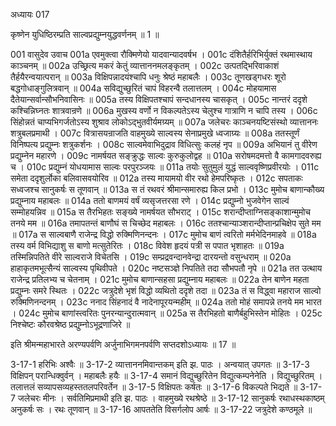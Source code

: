 अध्यायः 017

कृष्णेन युधिष्ठिरम्प्रति साल्वप्रद्युम्नयुद्धवर्णनम् ॥ 1 ॥

001	वासुदेव उवाच 
001a	एवमुक्त्वा रौक्मिणेयो यादवान्यादवर्षभ ।
001c	दंशितैर्हरिभिर्युक्तं रथमास्थाय काञ्चनम् ॥
002a	उच्छ्रित्य मकरं केतुं व्यात्ताननमलङ्कृतम् ।
002c	उत्पतद्भिरिवाकाशं तैर्हयैरन्वयात्परान् ॥
003a	विक्षिपन्नादयंश्चापि धनुः श्रेष्ठं महाबलैः ।
003c	तूणखड्गधरः शूरो बद्धगोधाङ्गुलित्रवान् ॥
004a	सविद्युच्छुरितं चापं विहरन्वै तलात्तलम् ।
004c	मोहयामास दैतेयान्सर्वान्सौभनिवासिनः ॥
005a	तस्य विक्षिपतश्चापं सन्दधानस्य चासकृत् ।
005c	नान्तरं ददृशे कश्चिन्निघ्नतः शात्रवान्रणे ॥
006a	मुखस्य वर्णो न विकल्पतेऽस्य चेलुश्च गात्राणि न चापि तस्य ।
006c	सिंहोन्नतं चाप्यभिगर्जतोऽस्य शुश्राव लोकोऽद्भुतवीर्यमग्र्यम् ॥
007a	जलेचरः काञ्चनयष्टिसंस्थो व्यात्ताननः शत्रुबलप्रमाथी ।
007c	वित्रासयन्राजति वाहमुख्ये साल्वस्य सेनाप्रमुखे ध्वजाग्र्यः ॥
008a	ततस्तूर्णं विनिष्पत्य प्रद्युम्नः शत्रुकर्शनः ।
008c	साल्वमेवाभिदुद्राव विधित्सुः कलहं नृप ॥
009a	अभियानं तु वीरेण प्रद्युम्नेन महारणे ।
009c	नामर्षयत सङ्क्रुद्धः साल्वः कुरुकुलोद्वह ॥
010a	सरोषमदमत्तो वै कामगादवरुह्य च ।
010c	प्रद्युम्नं योधयामास साल्वः परपुरञ्जयः ॥
011a	तयोः सुतुमुलं युद्धं साल्ववृष्णिप्रवीरयोः ।
011c	समेता ददृशुर्लोका बलिवासवयोरिव ॥
012a	तस्य मायामयो वीर रथो हेमपरिष्कृतः ।
012c	सपताकः सध्वजश्च सानुकर्षः स तूणवान् ॥
013a	स तं रथवरं श्रीमान्समारुह्य किल प्रभो ।
013c	मुमोच बाणान्कौख्य प्रद्युम्नाय महाबलः ॥
014a	ततो बाणमयं वर्षं व्यसृजत्तरसा रणे ।
014c	प्रद्युम्नो भुजवेगेन साल्वं सम्मोहयन्निव ॥
015a	स तैरभिहतः सङ्ख्ये नामर्षयत सौभराट् ।
015c	शरान्दीप्ताग्निसङ्काशान्मुमोच तनये मम ॥
016a	तमापतन्तं बाणौघं स चिच्छेद महाबलः ।
016c	ततश्चान्याञ्शरान्दीप्तान्प्रचिक्षेप सुते मम ॥
017a	स साल्वबाणै राजेन्द्र विद्धो रुक्मिणिनन्दनः ।
017c	मुमोच बाणं त्वरितो मर्मभेदिनमाहवे ॥
018a	तस्य वर्म विभिद्याशु स बाणो मत्सुतेरितः ।
018c	विवेश हृदयं पत्री स पपात भृशाहतः ॥
019a	तस्मिन्निपतिते वीरे साल्वराजे विचेतसि ।
019c	सम्प्रद्रवन्दानवेन्द्रा दारयन्तो वसुन्धराम् ॥
020a	हाहाकृतमभूत्सैन्यं साल्वस्य पृथिवीपते ।
020c	नष्टसञ्ज्ञे निपतिते तदा सौभपतौ नृपे ॥
021a	तत उत्थाय राजेन्द्र प्रतिलभ्य च चेतनाम् ।
021c	मुमोच बाणान्सहसा प्रद्युम्नाय महाबलः ॥
022a	तेन बाणेन महता प्रद्युम्नः समरे स्थितः ।
022c	जत्रुदेशे भृशं विद्धो व्यथितो ददृशे तदा ॥
023a	तं स विद्ध्वा महाराज साल्वो रुक्मिणिनन्दनम् ।
023c	ननाद सिंहनादं वै नादेनापूरयन्महीम् ॥
024a	ततो मोहं समापन्ने तनये मम भारत ।
024c	मुमोच बाणांस्त्वरितः पुनरन्यान्दुरात्मवान् ॥
025a	स तैरभिहतो बाणैर्बहुभिस्तेन मोहितः ।
025c	निश्चेष्टः कौरवश्रेष्ठ प्रद्युम्नोऽभूद्रणाजिरे ॥

इति श्रीमन्महाभारते अरण्यपर्वणि अर्जुनाभिगमनपर्वणि सप्तदशोऽध्यायः ॥ 17 ॥

3-17-1 हरिभिः अश्वैः ॥ 3-17-2 व्यात्ताननमिवान्तकम् इति झ. पाठः । अन्वयात् उपगतः ॥ 3-17-3 विक्षिपन् परान्धिक्वुर्वन् । महाबलैः हयैः ॥ 3-17-4 समानं विद्युच्छुरितेन विद्युत्कम्पनेनेति । विद्युच्छुरितम् । तलात्तलं सव्यापसव्यहस्ततलपरिवर्तेन ॥ 3-17-5 विक्षिपतः कर्षतः ॥ 3-17-6 विकल्पते भिद्यते ॥ 3-17-7 जलेचरः मीनः । सर्वतिमिप्रमाथी इति झ. पाठः । वाहमुख्ये रथश्रेष्ठे ॥ 3-17-12 सानुकर्षः रथाधस्थकाष्ठम् अनुकर्षः सः । रथः तूणवान् ॥ 3-17-16 आपततेति विसर्गलोप आर्षः ॥ 3-17-22 जत्रुदेशे कण्ठमूले ॥
